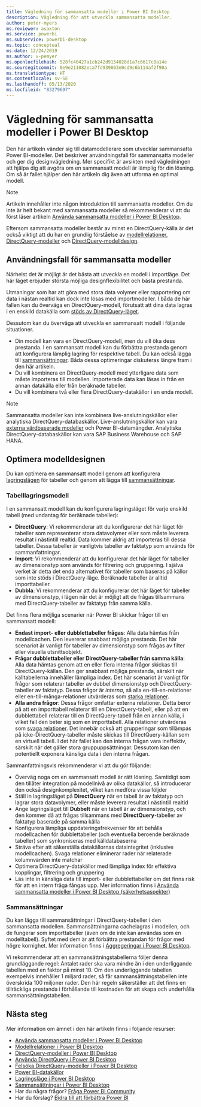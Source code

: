 ```yaml
---
title: Vägledning för sammansatta modeller i Power BI Desktop
description: Vägledning för att utveckla sammansatta modeller.
author: peter-myers
ms.reviewer: asaxton
ms.service: powerbi
ms.subservice: powerbi-desktop
ms.topic: conceptual
ms.date: 12/24/2019
ms.author: v-pemyer
ms.openlocfilehash: 528fc40427a1cb242d9154028d1a7c6617c8a14e
ms.sourcegitcommit: 0e9e211082eca7fd939803e0cd9c6b114af2f90a
ms.translationtype: HT
ms.contentlocale: sv-SE
ms.lasthandoff: 05/13/2020
ms.locfileid: "83279697"
---
```

# <a name="composite-model-guidance-in-power-bi-desktop"></a>Vägledning för sammansatta modeller i Power BI Desktop

Den här artikeln vänder sig till datamodellerare som utvecklar sammansatta Power BI-modeller. Det beskriver användningsfall för sammansatta modeller och ger dig designvägledning. Mer specifikt är avsikten med vägledningen att hjälpa dig att avgöra om en sammansatt modell är lämplig för din lösning. Om så är fallet hjälper den här artikeln dig även att utforma en optimal modell.

> [!NOTE]
> Artikeln innehåller inte någon introduktion till sammansatta modeller. Om du inte är helt bekant med sammansatta modeller så rekommenderar vi att du först läser artikeln [Använda sammansatta modeller i Power BI Desktop](../transform-model/desktop-composite-models.md).
>
> Eftersom sammansatta modeller består av minst en DirectQuery-källa är det också viktigt att du har en grundlig förståelse av [modellrelationer](../transform-model/desktop-relationships-understand.md), [DirectQuery-modeller](../connect-data/desktop-directquery-about.md) och [DirectQuery-modelldesign](directquery-model-guidance.md).

## <a name="composite-model-use-cases"></a>Användningsfall för sammansatta modeller

Närhelst det är möjligt är det bästa att utveckla en modell i importläge. Det här läget erbjuder största möjliga designflexibilitet och bästa prestanda.

Utmaningar som har att göra med stora data volymer eller rapportering om data i nästan realtid kan dock inte lösas med importmodeller. I båda de här fallen kan du överväga en DirectQuery-modell, förutsatt att dina data lagras i en enskild datakälla som [stöds av DirectQuery-läget](../connect-data/power-bi-data-sources.md).

Dessutom kan du överväga att utveckla en sammansatt modell i följande situationer.

- Din modell kan vara en DirectQuery-modell, men du vill öka dess prestanda. I en sammansatt modell kan du förbättra prestanda genom att konfigurera lämplig lagring för respektive tabell. Du kan också lägga till [sammansättningar](../transform-model/desktop-aggregations.md). Båda dessa optimeringar diskuteras längre fram i den här artikeln.
- Du vill kombinera en DirectQuery-modell med ytterligare data som måste importeras till modellen. Importerade data kan läsas in från en annan datakälla eller från beräknade tabeller.
- Du vill kombinera två eller flera DirectQuery-datakällor i en enda modell.

> [!NOTE]
> Sammansatta modeller kan inte kombinera live-anslutningskällor eller analytiska DirectQuery-databaskällor. Live-anslutningskällor kan vara [externa värdbaserade modeller](../connect-data/service-datasets-understand.md#external-hosted-models) och Power BI-datamängder. Analytiska DirectQuery-databaskällor kan vara SAP Business Warehouse och SAP HANA.

## <a name="optimize-model-design"></a>Optimera modelldesignen

Du kan optimera en sammansatt modell genom att konfigurera [lagringslägen](../transform-model/desktop-storage-mode.md) för tabeller och genom att lägga till [sammansättningar](../transform-model/desktop-aggregations.md).

### <a name="table-storage-mode"></a>Tabelllagringsmodell

I en sammansatt modell kan du konfigurera lagringsläget för varje enskild tabell (med undantag för beräknade tabeller):

- **DirectQuery**: Vi rekommenderar att du konfigurerar det här läget för tabeller som representerar stora datavolymer eller som måste leverera resultat i nästintill realtid. Data kommer aldrig att importeras till dessa tabeller. Dessa tabeller är vanligtvis tabeller av faktatyp som används för sammanfattningar.
- **Import**: Vi rekommenderar att du konfigurerar det här läget för tabeller av dimensionstyp som används för filtrering och gruppering. I själva verket är detta det enda alternativet för tabeller som baseras på källor som inte stöds i DirectQuery-läge. Beräknade tabeller är alltid importtabeller.
- **Dubbla**: Vi rekommenderar att du konfigurerar det här läget för tabeller av dimensionstyp, i lägen när det är möjligt att de frågas tillsammans med DirectQuery-tabeller av faktatyp från samma källa.

Det finns flera möjliga scenarier när Power BI skickar frågor till en sammansatt modell:

- **Endast import- eller dubblettabeller frågas**: Alla data hämtas från modellcachen. Den levererar snabbast möjliga prestanda. Det här scenariot är vanligt för tabeller av dimensionstyp som frågas av filter eller visuella utsnittsobjekt.
- **Frågar dubblettabeller eller DirectQuery-tabeller från samma källa**: Alla data hämtas genom att en eller flera interna frågor skickas till DirectQuery-källan. Den ger snabbast möjliga prestanda, särskilt när källtabellerna innehåller lämpliga index. Det här scenariot är vanligt för frågor som relaterar tabeller av dubbel dimensionstyp och DirectQuery-tabeller av faktatyp. Dessa frågor är _interna_, så alla en-till-en-relationer eller en-till-många-relationer utvärderas som [starka relationer](../transform-model/desktop-relationships-understand.md#strong-relationships).
- **Alla andra frågor**: Dessa frågor omfattar externa relationer. Detta beror på att en importtabell relaterar till en DirectQuery-tabell, eller på att en dubblettabell relaterar till en DirectQuery-tabell från en annan källa, i vilket fall den beter sig som en importtabell. Alla relationer utvärderas som [svaga relationer](../transform-model/desktop-relationships-understand.md#weak-relationships). Det innebär också att grupperingar som tillämpas på icke-DirectQuery-tabeller måste skickas till DirectQuery-källan som en virtuell tabell. I det här fallet kan den interna frågan vara ineffektiv, särskilt när det gäller stora gruppuppsättningar. Dessutom kan den potentiellt exponera känsliga data i den interna frågan.

Sammanfattningsvis rekommenderar vi att du gör följande:

- Överväg noga om en sammansatt modell är rätt lösning. Samtidigt som den tillåter integration på modellnivå av olika datakällor, så introducerar den också designkomplexitet, vilket kan medföra vissa följder
- Ställ in lagringsläget på **DirectQuery** när en tabell är av faktatyp och lagrar stora datavolymer, eller måste leverera resultat i nästintill realtid
- Ange lagringsläget till **Dubbelt** när en tabell är av dimensionstyp, och den kommer då att frågas tillsammans med **DirectQuery**-tabeller av faktatyp baserade på samma källa
- Konfigurera lämpliga uppdateringsfrekvenser för att behålla modellcachen för dubblettabeller (och eventuella beroende beräknade tabeller) som synkroniseras med källdatabaserna
- Sträva efter att säkerställa datakällornas dataintegritet (inklusive modellcachen). Svaga relationer eliminerar rader när relaterade kolumnvärden inte matchar
- Optimera DirectQuery-datakällor med lämpliga index för effektiva kopplingar, filtrering och gruppering
- Läs inte in känsliga data till import- eller dubblettabeller om det finns risk för att en intern fråga fångas upp. Mer information finns i [Använda sammansatta modeller i Power BI Desktop (säkerhetsaspekter)](../transform-model/desktop-composite-models.md#security-implications)

### <a name="aggregations"></a>Sammansättningar

Du kan lägga till sammansättningar i DirectQuery-tabeller i den sammansatta modellen. Sammansättningarna cachelagras i modellen, och de fungerar som importtabeller (även om de inte kan användas som en modelltabell). Syftet med dem är att förbättra prestandan för frågor med högre kornighet. Mer information finns i [Aggregeringar i Power BI Desktop](../transform-model/desktop-aggregations.md).

Vi rekommenderar att en sammansättningstabellerna följer denna grundläggande regel: Antalet rader ska vara mindre än i den underliggande tabellen med en faktor på minst 10. Om den underliggande tabellen exempelvis innehåller 1 miljard rader, så får sammansättningstabellen inte överskrida 100 miljoner rader. Den här regeln säkerställer att det finns en tillräckliga prestanda i förhållande till kostnaden för att skapa och underhålla sammansättningstabellen.

## <a name="next-steps"></a>Nästa steg

Mer information om ämnet i den här artikeln finns i följande resurser:

- [Använda sammansatta modeller i Power BI Desktop](../transform-model/desktop-composite-models.md)
- [Modellrelationer i Power BI Desktop](../transform-model/desktop-relationships-understand.md)
- [DirectQuery-modeller i Power BI Desktop](../connect-data/desktop-directquery-about.md)
- [Använda DirectQuery i Power BI Desktop](../connect-data/desktop-use-directquery.md)
- [Felsöka DirectQuery-modeller i Power BI Desktop](../connect-data/desktop-directquery-troubleshoot.md)
- [Power BI-datakällor](../connect-data/power-bi-data-sources.md)
- [Lagringsläge i Power BI Desktop](../transform-model/desktop-storage-mode.md)
- [Sammansättningar i Power BI Desktop](../transform-model/desktop-aggregations.md)
- Har du några frågor? [Fråga Power BI Community](https://community.powerbi.com/)
- Har du förslag? [Bidra till att förbättra Power BI](https://ideas.powerbi.com)
